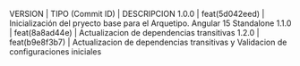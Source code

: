 VERSION | TIPO (Commit ID) | DESCRIPCION
 1.0.0  |  feat(5d042eed)  | Inicialización del pryecto base para el Arquetipo. Angular 15 Standalone
 1.1.0  |  feat(8a8ad44e)  | Actualizacion de dependencias transitivas
 1.2.0  |  feat(b9e8f3b7)  | Actualizacion de dependencias transitivas y Validacion de configuraciones iniciales
